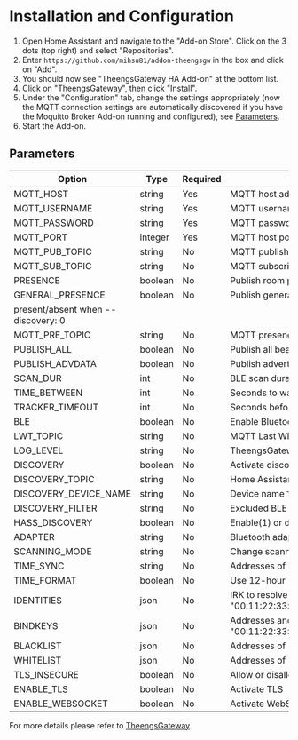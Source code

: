 # Installation and Configuration

1. Open Home Assistant and navigate to the "Add-on Store". Click on the 3 dots (top right) and select "Repositories".
2. Enter `https://github.com/mihsu81/addon-theengsgw` in the box and click on "Add".
3. You should now see "TheengsGateway HA Add-on" at the bottom list.
4. Click on "TheengsGateway", then click "Install".
5. Under the "Configuration" tab, change the settings appropriately (now the MQTT connection settings are automatically discovered if you have the Moquitto Broker Add-on running and configured), see [Parameters](#parameters).
6. Start the Add-on.

## Parameters

| Option                | Type    | Required | Description                                                                     |
| --------------------- | ------- | -------- | ------------------------------------------------------------------------------- |
| MQTT_HOST             | string  | Yes      | MQTT host address, i.e. the IP/hostname of your Moquitto Broker Add-on          |
| MQTT_USERNAME         | string  | Yes      | MQTT username                                                                   |
| MQTT_PASSWORD         | string  | Yes      | MQTT password                                                                   |
| MQTT_PORT             | integer | Yes      | MQTT host port, defaults to `1883`                                              |
| MQTT_PUB_TOPIC        | string  | No       | MQTT publish topic, defaults to `home/TheengsGateway/BTtoMQTT`                  |
| MQTT_SUB_TOPIC        | string  | No       | MQTT subscribe topic, defaults to `home/+/BTtoMQTT/undecoded`                   |
| PRESENCE              | boolean | No       | Publish room presence detection, defaults to `no`                               |
| GENERAL_PRESENCE      | boolean | No       | Publish general presence detection, defaults to `no`, 
present/absent when --discovery: 0  |
| MQTT_PRE_TOPIC        | string  | No       | MQTT presence topic, defaults to `home/presence/TheengsGateway`                 |
| PUBLISH_ALL           | boolean | No       | Publish all beacons if true, defaults to `yes`                                  |
| PUBLISH_ADVDATA       | boolean | No       | Publish advertisements data if true, defaults to `no`                           |
| SCAN_DUR              | int     | No       | BLE scan duration (seconds), defaults to `60`                                   |
| TIME_BETWEEN          | int     | No       | Seconds to wait between scans, defaults to `60`                                 |
| TRACKER_TIMEOUT       | int     | No       | Seconds before a tracker is declared as offline `120`                           |
| BLE                   | boolean | No       | Enable Bluetooth usage                                                          |
| LWT_TOPIC             | string  | No       | MQTT Last Will and Testament topic, defaults to `home/TheengsGateway/LWT`       |
| LOG_LEVEL             | string  | No       | TheengsGateway log level, defaults to `WARNING`                                 |
| DISCOVERY             | boolean | No       | Activate discovery or not `true`                                                |
| DISCOVERY_TOPIC       | string  | No       | Home Assistant discovery topic`homeassistant`                                   |
| DISCOVERY_DEVICE_NAME | string  | No       | Device name `TheengsGateway`                                                    |
| DISCOVERY_FILTER      | string  | No       | Excluded BLE devices models `[IBEACON,GAEN,MS-CDP,APPLE_CONT]`                  |
| HASS_DISCOVERY        | boolean | No       | Enable(1) or disable(0) Home Assistant MQTT discovery, defaults to yes          |
| ADAPTER               | string  | No       | Bluetooth adapter (e.g. hci1 on Linux)                                          |
| SCANNING_MODE         | string  | No       | Change scanning mode between `active` and `passive`, defaults to `active`       |
| TIME_SYNC             | string  | No       | Addresses of BLE devices to synchronize time (defaults to the empty list `[]`)  |
| TIME_FORMAT           | boolean | No       | Use 12-hour (`yes`) or 24-hour (`no`) time format for clocks (defaults to `no`) |
| IDENTITIES            | json    | No       | IRK to resolve private addresses, example { "00:11:22:33:44:55:66":"0dc540f3025b474b9ef1085e051b1add","AA:BB:CC:DD:EE:FF":"6385424e1b0341109942ad2a6bb42e58"}              |
| BINDKEYS              | json    | No       | Addresses and key to decrypt data, example { "00:11:22:33:44:55:66":"0dc540f3025b474b9ef1085e051b1add","AA:BB:CC:DD:EE:FF":"6385424e1b0341109942ad2a6bb42e58"}              |
| BLACKLIST            | json    | No       | Addresses of Bluetooth devices to ignore, all other devices are allowed, example { "00:11:22:33:44:55:66":"AA:BB:CC:DD:EE:FF"}              |
| WHITELIST            | json    | No       | Addresses of Bluetooth devices to allow, all other devices are ignored, example { "00:11:22:33:44:55:66":"AA:BB:CC:DD:EE:FF"}              |
| TLS_INSECURE          | boolean | No       | Allow or disallow insecure TLS (no hostname check), defaults to 'no' (0)        |
| ENABLE_TLS            | boolean | No       | Activate TLS                                                                    |
| ENABLE_WEBSOCKET      | boolean | No       | Activate WebSocket                                                              |

For more details please refer to [TheengsGateway](https://theengs.github.io/gateway/).
